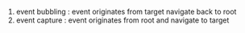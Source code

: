 1. event bubbling : event originates from target navigate back to root
2. event capture : event originates from root and navigate to target
